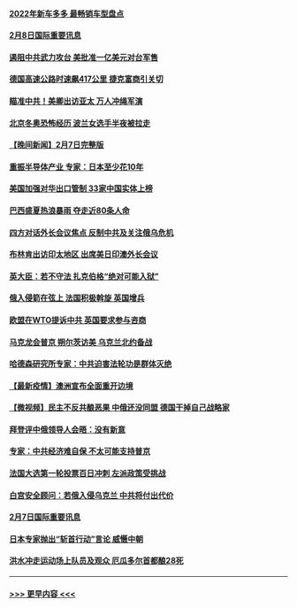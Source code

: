 #### [2022年新车多多 最畅销车型盘点](../pages/prog202/a103342839.md?t=02082101) 
#### [2月8日国际重要讯息](../pages/prog202/a103342672.md?t=02082101) 
#### [遏阻中共武力攻台 美批准一亿美元对台军售](../pages/prog202/a103342662.md?t=02082101) 
#### [德国高速公路时速飙417公里 捷克富商引关切](../pages/prog202/a103342520.md?t=02082101) 
#### [瞄准中共！美卿出访亚太 万人冲绳军演](../pages/prog202/a103342575.md?t=02082101) 
#### [北京冬奥恐怖经历 波兰女选手半夜被拉走](../pages/prog202/a103342532.md?t=02082101) 
#### [【晚间新闻】2月7日完整版](../pages/prog202/a103342375.md?t=02082101) 
#### [重振半导体产业 专家：日本至少花10年](../pages/prog202/a103342468.md?t=02082101) 
#### [美国加强对华出口管制 33家中国实体上榜](../pages/prog202/a103342431.md?t=02082101) 
#### [巴西盛夏热浪暴雨 夺走近80条人命](../pages/prog202/a103342430.md?t=02082101) 
#### [四方对话外长会议焦点 反制中共及关注俄乌危机](../pages/prog202/a103342397.md?t=02082101) 
#### [布林肯出访印太地区 出席美日印澳外长会议](../pages/prog202/a103342233.md?t=02082101) 
#### [英大臣：若不守法 扎克伯格“绝对可能入狱”](../pages/prog202/a103342189.md?t=02082101) 
#### [俄入侵箭在弦上 法国积极斡旋 英国增兵](../pages/prog202/a103342243.md?t=02082101) 
#### [欧盟在WTO提诉中共 英国要求参与咨商](../pages/prog202/a103342177.md?t=02082101) 
#### [马克龙会普京 朔尔茨访美 乌克兰北约备战](../pages/prog202/a103342009.md?t=02082101) 
#### [哈德森研究所专家：中共迫害法轮功是群体灭绝](../pages/prog202/a103342017.md?t=02082101) 
#### [【最新疫情】澳洲宣布全面重开边境](../pages/prog202/a103341955.md?t=02082101) 
#### [【微视频】民主不反共酿恶果 中俄还没同盟 德国干掉自己战略家](../pages/prog202/a103341888.md?t=02082101) 
#### [拜登评中俄领导人会晤：没有新意](../pages/prog202/a103341792.md?t=02082101) 
#### [专家：中共经济难自保 不太可能支持普京](../pages/prog202/a103341772.md?t=02082101) 
#### [法国大选第一轮投票百日冲刺 左派政策受挑战](../pages/prog202/a103341803.md?t=02082101) 
#### [白宫安全顾问：若俄入侵乌克兰 中共将付出代价](../pages/prog202/a103341749.md?t=02082101) 
#### [2月7日国际重要讯息](../pages/prog202/a103341729.md?t=02082101) 
#### [日本专家抛出“斩首行动”言论 威慑中朝](../pages/prog202/a103341731.md?t=02082101) 
#### [洪水冲走运动场上队员及观众 厄瓜多尔首都酿28死](../pages/prog202/a103341702.md?t=02082101) 

----
#### [ >>> 更早内容 <<< ](../indexes/prog202-earlier.md)
